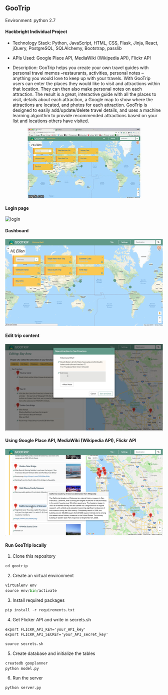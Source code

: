 ## GooTrip

Environment: python 2.7

#### Hackbright Individual Project

- Technology Stack:
Python, JavaScript, HTML, CSS, Flask, Jinja, React, jQuery, PostgreSQL, SQLAlchemy, Bootstrap, passlib

- APIs Used:
Google Place API, MediaWiki (Wikipedia API), Flickr API

- Description: GooTrip helps you create your own travel guides with personal travel memos –restaurants, activities, personal notes – anything you would love to keep up with your travels. With GooTrip users can enter the places they would like to visit and attractions within that location. They can then also make personal notes on each attraction. The result is a great, interactive guide with all the places to visit, details about each attraction, a Google map to show where the attractions are located, and photos for each attraction. GooTrip is designed to easily add/update/delete travel details, and uses a machine learning algorithm to provide recommended attractions based on your list and locations others have visited.


<p align="center"><img src="static/demo.gif"/></p>

#### Login page
![login](static/1_login.png)

#### Dashboard
![dashboard](static/2_dashboard.png)

#### Edit trip content
![edit](static/3_edit.png)

#### Using Google Place API, MediaWiki (Wikipedia API), Flickr API
![api](static/4_api.png)


#### Run GooTrip locally

1. Clone this repository
```python
cd gootrip
```

2. Create an virtual environment
```python
virtualenv env 
source env/bin/activate
```

3. Install required packages
```python
pip install -r requirements.txt
```

4. Get Flicker API and write in secrets.sh

```
export FLICKR_API_KEY='your_API_key'
export FLICKR_API_SECRET='your_API_secret_key'
```

```python
source secrets.sh
```


5. Create database and initialize the tables
```python
createdb gooplanner
python model.py
```

6. Run the server
```python
python server.py
```


